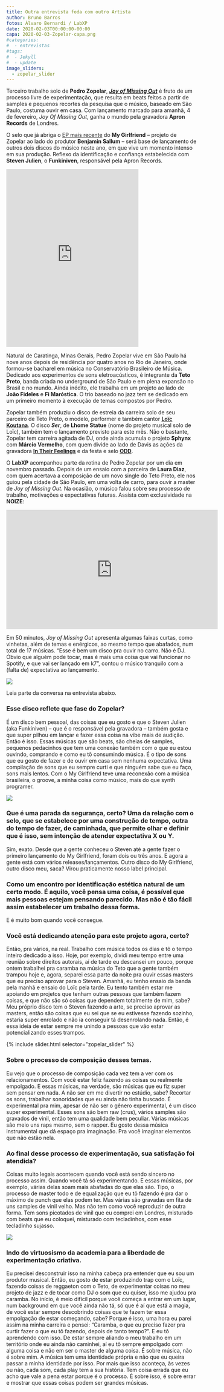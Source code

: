 ```yaml
---
title: Outra entrevista foda com outro Artista
author: Bruno Barros
fotos: Álvaro Bernardi / LabXP
date: 2020-02-03T00:00:00-00:00
capa: 2020-02-03-Zopelar-capa.png
#categories:
#  - entrevistas
#tags:
#  - Jekyll
#  - update
image_sliders:
  - zopelar_slider
---
```


Terceiro trabalho solo de **Pedro Zopelar**, **_[Joy of Missing Out](https://pzopelar.bandcamp.com/album/joy-of-missing-out)_** é fruto de um processo livre de experimentação, que resulta em beats feitos a partir de samples e pequenos recortes da pesquisa que o músico, baseado em São Paulo, costuma ouvir em casa. Com lançamento marcado para amanhã, 4 de fevereiro, _Joy Of Missing Out_, ganha o mundo pela gravadora **Apron Records** de Londres.

O selo que já abriga o [EP mais recente](https://mygirlfriendsp.bandcamp.com/album/apron-ep) do **My Girlfriend** – projeto de Zopelar ao lado do produtor **Benjamin Sallum** – será base de lançamento de outros dois discos do músico neste ano, em que vive um momento intenso em sua produção. Reflexo da identificação e confiança estabelecida com **Steven Julien**, o **Funkiniven**, responsável pela Apron Records. 

<iframe style="border: 0; width: 350px; height: 470px;" src="https://bandcamp.com/EmbeddedPlayer/album=2272305996/size=large/bgcol=333333/linkcol=0f91ff/tracklist=false/transparent=true/" seamless=""><a href="http://pzopelar.bandcamp.com/album/joy-of-missing-out">Joy Of Missing Out by zopelar</a></iframe>

Natural de Caratinga, Minas Gerais, Pedro Zopelar vive em São Paulo há nove anos depois de residência por quatro anos no Rio de Janeiro, onde formou-se bacharel em música no Conservatório Brasileiro de Música. Dedicado aos experimentos de sons eletroacústicos, é integrante da **Teto Preto**, banda criada no underground de São Paulo e em plena expansão no Brasil e no mundo. Ainda inédito, ele trabalha em um projeto ao lado de **João Fideles** e **Fi Maróstica**. O trio baseado no jazz tem se dedicado em um primeiro momento à execução de temas compostos por Pedro.

Zopelar também produziu o disco de estreia da carreira solo de seu parceiro de Teto Preto, o modelo, performer e também cantor **[Loïc Koutana](https://noize.com.br/entrevista-loic-koutana-e-todo-transparencia-e-tonus-no-projeto-lhomme-statue/#1)**. O disco **_Ser_**, de **Lhome Statue** (nome do projeto musical solo de Loïc), também tem o lançamento previsto para este mês. Não o bastante, Zopelar tem carreira agitada de DJ, onde ainda acumula o projeto **Sphynx** com **Márcio Vermelho**, com quem divide ao lado de Davis as ações da gravadora **[In Their Feelings](https://intheirfeelings.bandcamp.com/)** e da festa e selo **[ODD](https://facebook.com/odd.fest/)**.

O **LabXP** acompanhou parte da rotina de Pedro Zopelar por um dia em novembro passado. Depois de um ensaio com a parceira de **Laura Diaz**, com quem acertava a composição de um novo single do Teto Preto, ele nos guiou pela cidade de São Paulo, em uma volta de carro, para ouvir a master de _Joy of Missing Out_. Na ocasião, o músico falou sobre seu processo de trabalho, motivações e expectativas futuras. Assista com exclusividade na **NOIZE**:   

<iframe width="560" height="315" src="https://www.youtube.com/embed/jIY9Tu60M2k" frameborder="0" allow="accelerometer; autoplay; encrypted-media; gyroscope; picture-in-picture" allowfullscreen=""></iframe>

Em 50 minutos, _Joy of Missing Out_ apresenta algumas faixas curtas, como vinhetas, além de temas e enérgicos, ao mesmo tempo que abafados, num total de 17 músicas. “Esse é bem um disco pra ouvir no carro. Não é DJ. Óbvio que alguém pode tocar, mas é mais uma coisa que vai funcionar no Spotify, e que vai ser lançado em k7”, contou o músico tranquilo com a (falta de) expectativa ao lançamento. 

![](https://noize.com.br/wp-content/uploads/2020/02/2-1.png)

Leia parte da conversa na entrevista abaixo.

### Esse disco reflete que fase do Zopelar?
É um disco bem pessoal, das coisas que eu gosto e que o Steven Julien (aka Funkiniven) – que é o responsável pela gravadora – também gosta e que super pilhou em lançar e fazer essa coisa na vibe mais de audição. Então é isso. Essas músicas que são beats, são cheias de samples, pequenos pedacinhos que tem uma conexão também com o que eu estou ouvindo, comprando e como eu tô consumindo música. É o tipo de sons que eu gosto de fazer e de ouvir em casa sem nenhuma expectativa. Uma compilação de sons que eu sempre curti e que ninguém sabe que eu faço, sons mais lentos. Com o My Girlfriend teve uma reconexão com a música brasileira, o groove, a minha coisa como músico, mais do que synth programer.

![](https://noize.com.br/wp-content/uploads/2020/02/1-1.png)

### Que é uma parada da segurança, certo? Uma da relação com o selo, que se estabelece por uma construção de tempo, outra do tempo de fazer, de caminhada, que permite olhar e definir que é isso, sem intenção de atender expectativa X ou Y.
Sim, exato. Desde que a gente conheceu o Steven até a gente fazer o primeiro lançamento do My Girlfriend, foram dois ou três anos. E agora a gente está com vários releases/lançamentos. Outro disco do My Girlfriend, outro disco meu, saca? Virou praticamente nosso label principal.

### Como um encontro por identificação estética natural de um certo modo. É aquilo, você pensa uma coisa, é possível que mais pessoas estejam pensando parecido. Mas não é tão fácil assim estabelecer um trabalho dessa forma. 
E é muito bom quando você consegue.

### Você está dedicando atenção para este projeto agora, certo? 
Então, pra vários, na real. Trabalho com música todos os dias e tô o tempo inteiro dedicado a isso. Hoje, por exemplo, dividi meu tempo entre uma reunião sobre direitos autorais, aí de tarde eu descansei um pouco, porque ontem trabalhei pra caramba na música do Teto que a gente também trampou hoje e, agora, separei essa parte da noite pra ouvir essas masters que eu preciso aprovar para o Steven. Amanhã, eu tenho ensaio da banda pela manhã e ensaio do Loïc pela tarde. Eu tento também estar me apoiando em projetos que tenham outras pessoas que também fazem coisas, e que não são só coisas que dependem totalmente de mim, sabe? Meu próprio disco tem o Steven fazendo a arte, se preciso aprovar as masters, então são coisas que eu sei que se eu estivesse fazendo sozinho, estaria super enrolado e não ia conseguir tá desenrolando nada. Então, é essa ideia de estar sempre me unindo a pessoas que vão estar potencializando esses trampos.

{% include slider.html selector="zopelar_slider" %}

### Sobre o processo de composição desses temas.
Eu vejo que o processo de composição cada vez tem a ver com os relacionamentos. Com você estar feliz fazendo as coisas ou realmente empolgado. E essas músicas, na verdade, são músicas que eu fiz super sem pensar em nada. A não ser em me divertir no estúdio, sabe? Recortar os sons, trabalhar sonoridades que eu ainda não tinha buscado. É experimental pra mim, apesar de não ser o gênero experimental, é um disco super experimental. Esses sons são bem raw (crus), vários samples são gravados de vinil, então tem uma qualidade bem peculiar. Várias músicas são meio uns raps mesmo, sem o rapper. Eu gosto dessa música instrumental que dá espaço pra imaginação. Pra você imaginar elementos que não estão nela. 

### Ao final desse processo de experimentação, sua satisfação foi atendida?  
Coisas muito legais acontecem quando você está sendo sincero no processo assim. Quando você tá só experimentando. E essas músicas, por exemplo, várias delas soam mais abafadas do que elas são. Tipo, o processo de master todo e de equalização que eu tô fazendo é pra dar o máximo de punch que elas podem ter. Mas várias são gravadas em fita de uns samples de vinil velho. Mas não tem como você reproduzir de outra forma. Tem sons picotados de vinil que eu comprei em Londres, misturado com beats que eu coloquei, misturado com tecladinhos, com esse tecladinho sujasso.

![](https://noize.com.br/wp-content/uploads/2020/02/7_.png)

### Indo do virtuosismo da academia para a liberdade de experimentação criativa.  
Eu precisei desconstruir isso na minha cabeça pra entender que eu sou um produtor musical. Então, eu gosto de estar produzindo trap com o Loïc, fazendo coisas de reggaeton com o Teto, de experimentar coisas no meu projeto de jazz e de tocar como DJ o som que eu quiser, isso me ajudou pra caramba. No início, é meio difícil porque você começa a entrar em um lugar, num background em que você ainda não tá, só que é aí que está a magia, de você estar sempre descobrindo coisas que te fazem ter essa empolgação de estar começando, sabe? Porque é isso, uma hora eu parei assim na minha carreira e pensei: “Caramba, o que eu preciso fazer pra curtir fazer o que eu tô fazendo, depois de tanto tempo?”. E eu tô aprendendo com isso. De estar sempre aliando o meu trabalho em um território onde eu ainda não caminhei, aí eu tô sempre empolgado com alguma coisa e não em ser o master de alguma coisa. É sobre música, não é sobre mim. A música tem uma identidade própria e não que eu queira passar a minha identidade por isso. Por mais que isso aconteça, às vezes ou não, cada som, cada play tem a sua história. Tem coisa errada que eu acho que vale a pena estar porque é o processo. É sobre isso, é sobre errar e mostrar que essas coisas podem ser grandes músicas.
